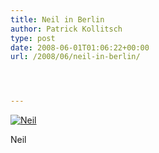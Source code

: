 ```yaml
---
title: Neil in Berlin
author: Patrick Kollitsch
type: post
date: 2008-06-01T01:06:22+00:00
url: /2008/06/neil-in-berlin/




---
```

<div class="flickr">
  <a href="http://www.flickr.com/photos/schreibblogade/2541025069/" title="Neil"><img src="//farm3.static.flickr.com/2173/2541025069_ffbac450d8.jpg" alt="Neil" /></a></p> 
  
  <p>
    Neil
  </p>
</div>
